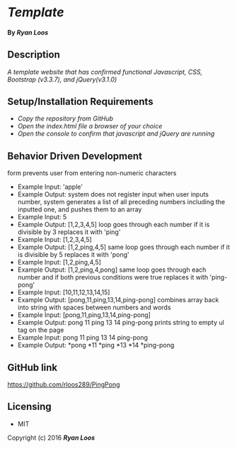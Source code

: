 # _Template_

#### By _Ryan Loos_

## Description

_A template website that has confirmed functional Javascript, CSS, Bootstrap (v3.3.7), and jQuery(v3.1.0)_

## Setup/Installation Requirements

* _Copy the repository from GitHub_
* _Open the index.html file a browser of your choice_
* _Open the console to confirm that javascript and jQuery are running_

## Behavior Driven Development
form prevents user from entering non-numeric characters
  * Example Input: 'apple'
  * Example Output: system does not register input
when user inputs number, system generates a list of all preceding numbers including the inputted one, and pushes them to an array
  * Example Input: 5
  * Example Output: [1,2,3,4,5]
loop goes through each number if it is divisible by 3 replaces it with 'ping'
  * Example Input: [1,2,3,4,5]
  * Example Output: [1,2,ping,4,5]
same loop goes through each number if it is divisible by 5 replaces it with 'pong'
  * Example Input: [1,2,ping,4,5]
  * Example Output: [1,2,ping,4,pong]
same loop goes through each number and if both previous conditions were true replaces it with 'ping-pong'
  * Example Input: [10,11,12,13,14,15]
  * Example Output: [pong,11,ping,13,14,ping-pong]
combines array back into string with spaces between numbers and words
  * Example Input: [pong,11,ping,13,14,ping-pong]
  * Example Output: pong 11 ping 13 14 ping-pong
prints string to empty ul tag on the page
  * Example Input: pong 11 ping 13 14 ping-pong
  * Example Output: *pong *11 *ping *13 *14 *ping-pong

## GitHub link
https://github.com/rloos289/PingPong


## Licensing

* MIT

Copyright (c) 2016 **_Ryan Loos_**
